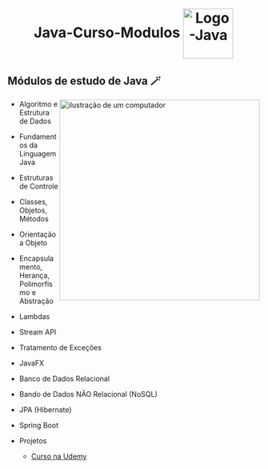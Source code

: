 <h1  align="center">
  Java-Curso-Modulos 
  <img align="center" alt="Logo-Java" height="100" width="100"  src="https://cdn.jsdelivr.net/gh/devicons/devicon/icons/java/java-original-wordmark.svg"/> 
</h1>  


<h2 align="left">Módulos de estudo de Java 🪄</h2>  

<p>
  
 <img src="https://i.ibb.co/Jz3qsLs/computer-illustration.png" alt="ilustração de um computador" min-width="400px" max-width="400px" width="400px" align="right">
 
  - Algoritmo e Estrutura de Dados

  - Fundamentos da Linguagem Java

  - Estruturas de Controle

  - Classes, Objetos, Métodos

  - Orientação a Objeto

  - Encapsulamento, Herança, Polimorfismo e Abstração

  - Lambdas

  - Stream API

  - Tratamento de Exceções

  - JavaFX

  - Banco de Dados Relacional

  - Bando de Dados NÃO Relacional (NoSQL)

  - JPA (Hibernate)

  - Spring Boot
    
  - Projetos

    - [Curso na Udemy](https://www.udemy.com/course/fundamentos-de-programacao-com-java/)
</p>

